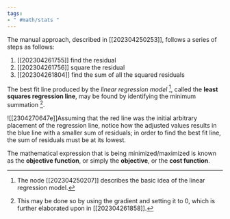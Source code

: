 ```yaml
---
tags:
- " #math/stats "
---
```


The manual approach, described in [[202304250253]], follows a series of steps as follows:
1. [[202304261755]] find the residual
2. [[202304261756]] square the residual
3. [[202304261804]] find the sum of all the squared residuals 

The best fit line produced by the *linear regression model* [^1], called the **least squares regression line**, may be found by identifying the minimum summation [^2].  <!--SR:!2023-07-14,2,228-->

![[2304270647e]]Assuming that the red line was the initial arbitrary placement of the regression line, notice how the adjusted values results in the blue line with a smaller sum of residuals; in order to find the best fit line, the sum of residuals must be at its lowest.

The mathematical expression that is being minimized/maximized is known as the **objective function**, or simply the **objective**, or the **cost function**. <!--SR:!2024-03-19,196,270!2023-12-09,88,268!2024-01-17,150,288-->

[^1]: The node [[202304250207]] describes the basic idea of the linear regression model.
[^2]: This may be done so by using the gradient and setting it to 0, which is further elaborated upon in [[202304261858]].